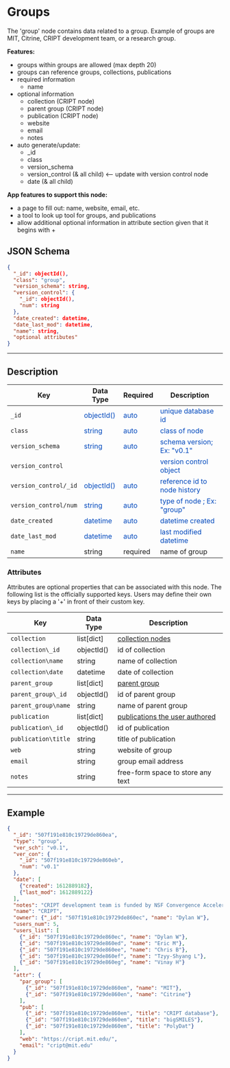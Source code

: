 # Groups

The 'group' node contains data related to a group. Example of groups are MIT, Citrine, CRIPT development team, or a research group.


**Features:**

* groups within groups are allowed (max depth 20)
* groups can reference groups, collections, publications
* required information  
    * name
* optional information
    * collection  (CRIPT node)
    * parent group (CRIPT node)
    * publication (CRIPT node)
    * website
    * email
    * notes
* auto generate/update:
    * _id
    * class
    * version_schema
    * version_control (& all child) <-- update with version control node
    * date (& all child)

  
**App features to support this node:**

* a page to fill out: name, website, email, etc.
* a tool to look up tool for groups, and publications
* allow additional optional information in attribute section given that it begins with +

## JSON Schema

```json
{
  "_id": objectId(),
  "class": "group",
  "version_schema": string,
  "version_control": {
    "_id": objectId(),
    "num": string
  },
  "date_created": datetime,
  "date_last_mod": datetime,
  "name": string,
  "optional attributes"
}
```

---

## Description

Key             |Data Type     |Required  |Description
-------------   |---------     |------    |----
`_id`                 |<span style="color:rgb(0, 72, 189)"> objectId() </span>   | <span style="color:rgb(0, 72, 189)">  auto  </span> | <span style="color:rgb(0, 72, 189)">  unique database id  </span>
`class`               |<span style="color:rgb(0, 72, 189)">  string  </span>     | <span style="color:rgb(0, 72, 189)">  auto  </span> | <span style="color:rgb(0, 72, 189)">  class of node  </span>
`version_schema`      |<span style="color:rgb(0, 72, 189)">  string  </span>     | <span style="color:rgb(0, 72, 189)">  auto  </span> | <span style="color:rgb(0, 72, 189)">  schema version; Ex: "v0.1"  </span>
`version_control`     |                                                          |                                                     | <span style="color:rgb(0, 72, 189)">  version control object  </span>
`version_control/_id` |<span style="color:rgb(0, 72, 189)">  objectId()  </span> | <span style="color:rgb(0, 72, 189)">  auto  </span> | <span style="color:rgb(0, 72, 189)">  reference id to node history  </span>
`version_control/num` |<span style="color:rgb(0, 72, 189)">  string  </span>     | <span style="color:rgb(0, 72, 189)">auto  </span>   | <span style="color:rgb(0, 72, 189)">  type of node ; Ex: "group"  </span>
`date_created`        |<span style="color:rgb(0, 72, 189)">  datetime  </span>   | <span style="color:rgb(0, 72, 189)">auto  </span>   | <span style="color:rgb(0, 72, 189)">  datetime created  </span>
`date_last_mod`       |<span style="color:rgb(0, 72, 189)">  datetime  </span>   | <span style="color:rgb(0, 72, 189)">auto  </span>   | <span style="color:rgb(0, 72, 189)">  last modified datetime  </span>
`name`                | string          | required      | name of group


### Attributes

Attributes are optional properties that can be associated with this node. The following list is the officially supported
keys. Users may define their own keys by placing a '+' in front of their custom key.

Key                   | Data Type       | Description
-------------         |---------        |----
`collection`          | list[dict]      | [collection nodes](../data-models/Collections.md)
`collection\_id`      | objectId()      | id of collection
`collection\name`     | string          | name of collection
`collection\date`     | datetime        | date of collection
`parent_group`        | list[dict]      | [parent group](../data-models/Groups.md)
`parent_group\_id`    | objectId()      | id of parent group
`parent_group\name`   | string          | name of parent group
`publication`         | list[dict]      | [publications the user authored](../data-models/Publications.md)
`publication\_id`     | objectId()      | id of publication
`publication\title`   | string          | title of publication
`web`                 | string          | website of group
`email`               | string          | group email address
`notes`               | string          | free-form space to store any text

---

## Example

```json
{
  "_id": "507f191e810c19729de860ea",
  "type": "group",
  "ver_sch": "v0.1",
  "ver_con": {
    "_id": "507f191e810c19729de860eb",
    "num": "v0.1"
  },
  "date": [
    {"created": 1612889182},
    {"last_mod": 1612889122}
  ],
  "notes": "CRIPT development team is funded by NSF Convergence Accelerator.",
  "name": "CRIPT",
  "owner": {"_id": "507f191e810c19729de860ec", "name": "Dylan W"},
  "users_num": 5,
  "users_list": [
    {"_id": "507f191e810c19729de860ec", "name": "Dylan W"},
    {"_id": "507f191e810c19729de860ed", "name": "Eric M"},
    {"_id": "507f191e810c19729de860ee", "name": "Chris B"},
    {"_id": "507f191e810c19729de860ef", "name": "Tzyy-Shyang L"},
    {"_id": "507f191e810c19729de860eg", "name": "Vinay H"}
  ],
  "attr": {
    "par_group": [
      {"_id": "507f191e810c19729de860em", "name": "MIT"},
      {"_id": "507f191e810c19729de860en", "name": "Citrine"}
    ],
    "pub": [
      {"_id": "507f191e810c19729de860em", "title": "CRIPT database"},
      {"_id": "507f191e810c19729de860em", "title": "bigSMILES"},
      {"_id": "507f191e810c19729de860em", "title": "PolyDat"}
    ],
    "web": "https://cript.mit.edu/",
    "email": "cript@mit.edu"
  }
}
```
